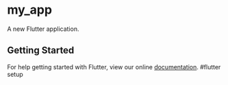 # my_app

A new Flutter application.

## Getting Started

For help getting started with Flutter, view our online
[documentation](https://flutter.io/).
#flutter setup

